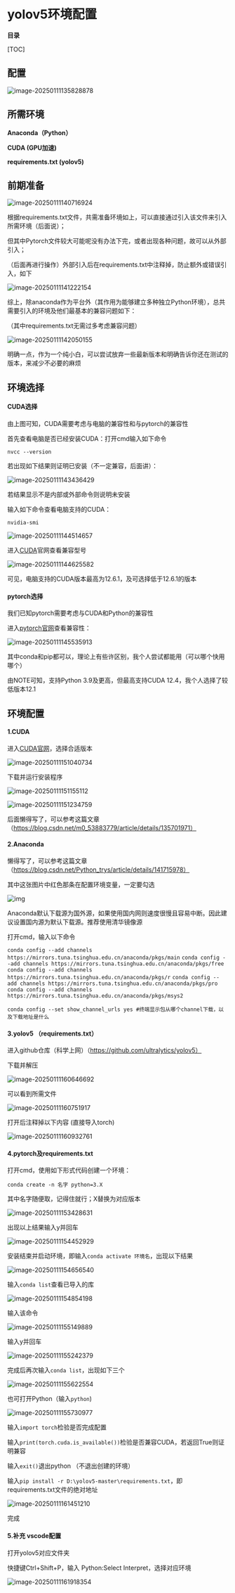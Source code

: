 # yolov5环境配置

**目录**

[TOC]

## 配置

![image-20250111135828878](C:\Users\wangr\AppData\Roaming\Typora\typora-user-images\image-20250111135828878.png)

## 所需环境

**Anaconda（Python）**

**CUDA (GPU加速)**

**requirements.txt (yolov5)**

## 前期准备

![image-20250111140716924](C:\Users\wangr\AppData\Roaming\Typora\typora-user-images\image-20250111140716924.png)

根据requirements.txt文件，共需准备环境如上，可以直接通过引入该文件来引入所需环境（后面说）；

但其中Pytorch文件较大可能呢没有办法下完，或者出现各种问题，故可以从外部引入；

（后面再进行操作）外部引入后在requirements.txt中注释掉，防止额外或错误引入，如下

![image-20250111141222154](C:\Users\wangr\AppData\Roaming\Typora\typora-user-images\image-20250111141222154.png)

综上，除anaconda作为平台外（其作用为能够建立多种独立Python环境），总共需要引入的环境及他们最基本的兼容问题如下：

（其中requirements.txt无需过多考虑兼容问题）

![image-20250111142050155](C:\Users\wangr\AppData\Roaming\Typora\typora-user-images\image-20250111142050155.png)

明确一点，作为一个纯小白，可以尝试放弃一些最新版本和明确告诉你还在测试的版本，来减少不必要的麻烦

## 环境选择

#### CUDA选择

由上图可知，CUDA需要考虑与电脑的兼容性和与pytorch的兼容性

首先查看电脑是否已经安装CUDA：打开cmd输入如下命令

`nvcc --version`

若出现如下结果则证明已安装（不一定兼容，后面讲）：

![image-20250111143436429](C:\Users\wangr\AppData\Roaming\Typora\typora-user-images\image-20250111143436429.png)

若结果显示不是内部或外部命令则说明未安装

输入如下命令查看电脑支持的CUDA：

`nvidia-smi`

![image-20250111144514657](C:\Users\wangr\AppData\Roaming\Typora\typora-user-images\image-20250111144514657.png)

进入[CUDA](https://docs.nvidia.com/cuda/cuda-toolkit-release-notes/index.html)官网查看兼容型号

![image-20250111144625582](C:\Users\wangr\AppData\Roaming\Typora\typora-user-images\image-20250111144625582.png)

可见，电脑支持的CUDA版本最高为12.6.1，及可选择低于12.6.1的版本

#### pytorch选择

我们已知pytorch需要考虑与CUDA和Python的兼容性

进入[pytorch官网](https://pytorch.org/)查看兼容性：

![image-20250111145535913](C:\Users\wangr\AppData\Roaming\Typora\typora-user-images\image-20250111145535913.png)

其中conda和pip都可以，理论上有些许区别，我个人尝试都能用（可以哪个快用哪个）

由NOTE可知，支持Python 3.9及更高，但最高支持CUDA 12.4，我个人选择了较低版本12.1

## 环境配置

#### 1.CUDA

进入[CUDA官网](https://developer.nvidia.com/cuda-toolkit-archive)，选择合适版本

![image-20250111151040734](C:\Users\wangr\AppData\Roaming\Typora\typora-user-images\image-20250111151040734.png)

下载并运行安装程序

![image-20250111151155112](C:\Users\wangr\AppData\Roaming\Typora\typora-user-images\image-20250111151155112.png)

![image-20250111151234759](C:\Users\wangr\AppData\Roaming\Typora\typora-user-images\image-20250111151234759.png)

后面懒得写了，可以参考这篇文章（https://blog.csdn.net/m0_53883779/article/details/135701971）

#### 2.Anaconda

懒得写了，可以参考这篇文章（https://blog.csdn.net/Python_trys/article/details/141715978）

其中这张图片中红色那条在配置环境变量，一定要勾选

![img](https://i-blog.csdnimg.cn/direct/3edc5e3c196d4540ada0cc675650860b.png#pic_center)

Anaconda默认下载源为国外源，如果使用国内网则速度很慢且容易中断。因此建议设置国内源为默认下载源。推荐使用清华镜像源

打开cmd，输入以下命令

`conda config --add channels https://mirrors.tuna.tsinghua.edu.cn/anaconda/pkgs/main`
`conda config --add channels https://mirrors.tuna.tsinghua.edu.cn/anaconda/pkgs/free`
`conda config --add channels https://mirrors.tuna.tsinghua.edu.cn/anaconda/pkgs/r`
`conda config --add channels https://mirrors.tuna.tsinghua.edu.cn/anaconda/pkgs/pro`
`conda config --add channels https://mirrors.tuna.tsinghua.edu.cn/anaconda/pkgs/msys2`

`conda config --set show_channel_urls yes #终端显示包从哪个channel下载，以及下载地址是什么`

#### 3.yolov5 （requirements.txt）

进入github仓库（科学上网）（https://github.com/ultralytics/yolov5）

下载并解压

![image-20250111160646692](C:\Users\wangr\AppData\Roaming\Typora\typora-user-images\image-20250111160646692.png)

可以看到所需文件

![image-20250111160751917](C:\Users\wangr\AppData\Roaming\Typora\typora-user-images\image-20250111160751917.png)

打开后注释掉以下内容 (直接导入torch)

![image-20250111160932761](C:\Users\wangr\AppData\Roaming\Typora\typora-user-images\image-20250111160932761.png)

#### 4.pytorch及requirements.txt

打开cmd，使用如下形式代码创建一个环境：

`conda create -n 名字 python=3.X`

其中名字随便取，记得住就行；X替换为对应版本

![image-20250111153428631](C:\Users\wangr\AppData\Roaming\Typora\typora-user-images\image-20250111153428631.png)

出现以上结果输入y并回车

![image-20250111154452929](C:\Users\wangr\AppData\Roaming\Typora\typora-user-images\image-20250111154452929.png)

安装结束并启动环境，即输入`conda activate 环境名`，出现以下结果

![image-20250111154656540](C:\Users\wangr\AppData\Roaming\Typora\typora-user-images\image-20250111154656540.png)

输入`conda list`查看已导入的库

![image-20250111154854198](C:\Users\wangr\AppData\Roaming\Typora\typora-user-images\image-20250111154854198.png)

输入该命令

![image-20250111155149889](C:\Users\wangr\AppData\Roaming\Typora\typora-user-images\image-20250111155149889.png)

输入y并回车

![image-20250111155242379](C:\Users\wangr\AppData\Roaming\Typora\typora-user-images\image-20250111155242379.png)

完成后再次输入`conda list`，出现如下三个

![image-20250111155622554](C:\Users\wangr\AppData\Roaming\Typora\typora-user-images\image-20250111155622554.png)

也可打开Python（输入`python`)

![image-20250111155730977](C:\Users\wangr\AppData\Roaming\Typora\typora-user-images\image-20250111155730977.png)

输入`import torch`检验是否完成配置

输入`print(torch.cuda.is_available())`检验是否兼容CUDA，若返回True则证明兼容

输入`exit()`退出python （不退出创建的环境）

输入`pip install -r D:\yolov5-master\requirements.txt`，即requirements.txt文件的绝对地址

![image-20250111161451210](C:\Users\wangr\AppData\Roaming\Typora\typora-user-images\image-20250111161451210.png)

完成

#### 5.补充 vscode配置

打开yolov5对应文件夹

快捷键Ctrl+Shift+P，输入 Python:Select Interpret，选择对应环境

![image-20250111161918354](C:\Users\wangr\AppData\Roaming\Typora\typora-user-images\image-20250111161918354.png)